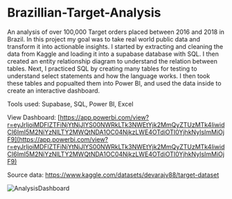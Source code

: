 # Brazillian-Target-Analysis
An analysis of over 100,000 Target orders placed between 2016 and 2018 in Brazil. In this project my goal was to take real world public data and transform it into actionable insights. I started by extracting and cleaning the data from Kaggle and loading it into a supabase database with SQL. I then created an entity relationship diagram to understand the relation between tables. Next, I practiced SQL by creating many tables for testing to understand select statements and how the language works. I then took these tables and popualted them into Power BI, and used the data inside to create an interactive dashboard. 

Tools used: Supabase, SQL, Power BI, Excel

View Dashboard: [https://app.powerbi.com/view?r=eyJrIjoiMDFlZTFiNjYtNjJlYS00NWRkLTk3NWEtYjk2MmQyZTUzMTk4IiwidCI6ImI5M2NiYzNlLTY2MWQtNDA1OC04NjkzLWE4OTdiOTI0YjhkNyIsImMiOjF9](https://app.powerbi.com/view?r=eyJrIjoiMDFlZTFiNjYtNjJlYS00NWRkLTk3NWEtYjk2MmQyZTUzMTk4IiwidCI6ImI5M2NiYzNlLTY2MWQtNDA1OC04NjkzLWE4OTdiOTI0YjhkNyIsImMiOjF9)

Source data: https://www.kaggle.com/datasets/devarajv88/target-dataset

![AnalysisDashboard](https://github.com/user-attachments/assets/6ceefca4-739b-4255-a4a2-00ffe236171b)
